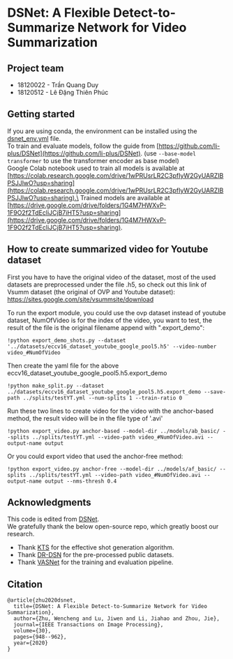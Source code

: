 # DSNet: A Flexible Detect-to-Summarize Network for Video Summarization
## Project team
- 18120022 - Trần Quang Duy
- 18120512 - Lê Đặng Thiên Phúc

## Getting started
If you are using conda, the environment can be installed using the [dsnet_env.yml](https://github.com/quangdzuytran/dsnet/blob/c99ac0be913602d486ddbb549078876b4a2ad9cd/dsnet_env.yml) file.\
To train and evaluate models, follow the guide from [https://github.com/li-plus/DSNet](https://github.com/li-plus/DSNet). (use ```--base-model transformer``` to use the transformer encoder as base model)\
Google Colab notebook used to train all models is available at [https://colab.research.google.com/drive/1wPRUsrLR2C3pfIyW2GyUARZIBPSJJlwO?usp=sharing](https://colab.research.google.com/drive/1wPRUsrLR2C3pfIyW2GyUARZIBPSJJlwO?usp=sharing).\
Trained models are available at [https://drive.google.com/drive/folders/1G4M7HWXvP-1F9O2f2TdEcliJCjB7iHT5?usp=sharing](https://drive.google.com/drive/folders/1G4M7HWXvP-1F9O2f2TdEcliJCjB7iHT5?usp=sharing).


## How to create summarized video for Youtube dataset

First you have to have the original video of the dataset, most of the used datasets are preprocessed under the file .h5, so check out this link of Vsumm dataset (the original of OVP and Youtube dataset): https://sites.google.com/site/vsummsite/download

To run the export module,  you could use the ovp dataset instead of youtube dataset, NumOfVideo is for the index of the video, you want to test, the result of the file is the original filename append with ".export_demo":

~~~
!python export_demo_shots.py --dataset '../datasets/eccv16_dataset_youtube_google_pool5.h5' --video-number video_#NumOfVideo
~~~

Then create the yaml file for the above eccv16_dataset_youtube_google_pool5.h5.export_demo
```
!python make_split.py --dataset ../datasets/eccv16_dataset_youtube_google_pool5.h5.export_demo --save-path ../splits/testYT.yml --num-splits 1 --train-ratio 0
```

Run these two lines to create video for the video with the anchor-based method, the result video will be in the file type of '.avi'
```
!python export_video.py anchor-based --model-dir ../models/ab_basic/ --splits ../splits/testYT.yml --video-path video_#NumOfVideo.avi --output-name output
```

Or you could export video that used the anchor-free method:
```
!python export_video.py anchor-free --model-dir ../models/af_basic/ --splits ../splits/testYT.yml --video-path video_#NumOfVideo.avi --output-name output --nms-thresh 0.4
```

## Acknowledgments
This code is edited from [DSNet](https://github.com/li-plus/DSNet).\
We gratefully thank the below open-source repo, which greatly boost our research.
+ Thank [KTS](https://github.com/pathak22/videoseg/tree/master/lib/kts) for the effective shot generation algorithm.
+ Thank [DR-DSN](https://github.com/KaiyangZhou/pytorch-vsumm-reinforce) for the pre-processed public datasets.
+ Thank [VASNet](https://github.com/ok1zjf/VASNet) for the training and evaluation pipeline.

## Citation
```
@article{zhu2020dsnet,
  title={DSNet: A Flexible Detect-to-Summarize Network for Video Summarization},
  author={Zhu, Wencheng and Lu, Jiwen and Li, Jiahao and Zhou, Jie},
  journal={IEEE Transactions on Image Processing},
  volume={30},
  pages={948--962},
  year={2020}
}
```
